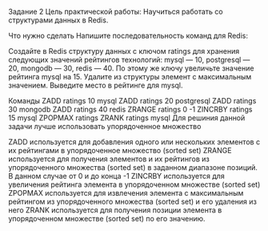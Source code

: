Задание 2
Цель практической работы: Научиться работать со структурами данных в Redis.

Что нужно сделать
Напишите последовательность команд для Redis:

Создайте в Redis структуру данных с ключом ratings для хранения следующих значений рейтингов технологий: mysql — 10, postgresql — 20, mongodb — 30, redis — 40.
По этому же ключу увеличьте значение рейтинга mysql на 15.
Удалите из структуры элемент с максимальным значением.
Выведите место в рейтинге для mysql.

Команды
ZADD ratings 10 mysql
ZADD ratings 20 postgresql
ZADD ratings 30 mongodb
ZADD ratings 40 redis
ZRANGE ratings 0 -1
ZINCRBY ratings 15 mysql
ZPOPMAX ratings
ZRANK ratings mysql
Для решиния данной задачи лучше использовать упорядоченное множество

ZADD используется для добавления одного или нескольких элементов с их рейтингами в упорядоченное множество (sorted set)
ZRANGE используется для получения элементов и их рейтингов из упорядоченного множества (sorted set) в заданном диапазоне позиций. В данном случае от 0 и до конца -1
ZINCRBY используется для увеличения рейтинга элемента в упорядоченном множестве (sorted set)
ZPOPMAX используется для извлечения элемента с максимальным рейтингом из упорядоченного множества (sorted set) и его удаления из него
ZRANK используется для получения позиции элемента в упорядоченном множестве (sorted set) по его значению.